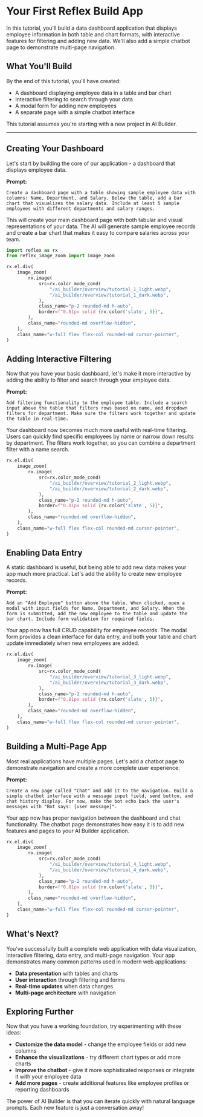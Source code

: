 # Your First Reflex Build App

In this tutorial, you'll build a data dashboard application that displays employee information in both table and chart formats, with interactive features for filtering and adding new data. We'll also add a simple chatbot page to demonstrate multi-page navigation.

## What You'll Build

By the end of this tutorial, you'll have created:
- A dashboard displaying employee data in a table and bar chart
- Interactive filtering to search through your data
- A modal form for adding new employees
- A separate page with a simple chatbot interface

This tutorial assumes you're starting with a new project in AI Builder.

---

## Creating Your Dashboard

Let's start by building the core of our application - a dashboard that displays employee data.

**Prompt:**
```
Create a dashboard page with a table showing sample employee data with columns: Name, Department, and Salary. Below the table, add a bar chart that visualizes the salary data. Include at least 5 sample employees with different departments and salary ranges.
```

This will create your main dashboard page with both tabular and visual representations of your data. The AI will generate sample employee records and create a bar chart that makes it easy to compare salaries across your team.

```python exec
import reflex as rx
from reflex_image_zoom import image_zoom
```

```python eval
rx.el.div(
    image_zoom(
        rx.image(
            src=rx.color_mode_cond(
                "/ai_builder/overview/tutorial_1_light.webp",
                "/ai_builder/overview/tutorial_1_dark.webp",
            ),
            class_name="p-2 rounded-md h-auto",
            border=f"0.81px solid {rx.color('slate', 5)}",
        ),
        class_name="rounded-md overflow-hidden",
    ),
    class_name="w-full flex flex-col rounded-md cursor-pointer",
)
```

## Adding Interactive Filtering

Now that you have your basic dashboard, let's make it more interactive by adding the ability to filter and search through your employee data.

**Prompt:**
```
Add filtering functionality to the employee table. Include a search input above the table that filters rows based on name, and dropdown filters for department. Make sure the filters work together and update the table in real-time.
```

Your dashboard now becomes much more useful with real-time filtering. Users can quickly find specific employees by name or narrow down results by department. The filters work together, so you can combine a department filter with a name search.

```python eval
rx.el.div(
    image_zoom(
        rx.image(
            src=rx.color_mode_cond(
                "/ai_builder/overview/tutorial_2_light.webp",
                "/ai_builder/overview/tutorial_2_dark.webp",
            ),
            class_name="p-2 rounded-md h-auto",
            border=f"0.81px solid {rx.color('slate', 5)}",
        ),
        class_name="rounded-md overflow-hidden",
    ),
    class_name="w-full flex flex-col rounded-md cursor-pointer",
)
```


## Enabling Data Entry

A static dashboard is useful, but being able to add new data makes your app much more practical. Let's add the ability to create new employee records.

**Prompt:**
```
Add an "Add Employee" button above the table. When clicked, open a modal with input fields for Name, Department, and Salary. When the form is submitted, add the new employee to the table and update the bar chart. Include form validation for required fields.
```

Your app now has full CRUD capability for employee records. The modal form provides a clean interface for data entry, and both your table and chart update immediately when new employees are added.


```python eval
rx.el.div(
    image_zoom(
        rx.image(
            src=rx.color_mode_cond(
                "/ai_builder/overview/tutorial_3_light.webp",
                "/ai_builder/overview/tutorial_3_dark.webp",
            ),
            class_name="p-2 rounded-md h-auto",
            border=f"0.81px solid {rx.color('slate', 5)}",
        ),
        class_name="rounded-md overflow-hidden",
    ),
    class_name="w-full flex flex-col rounded-md cursor-pointer",
)
```


## Building a Multi-Page App

Most real applications have multiple pages. Let's add a chatbot page to demonstrate navigation and create a more complete user experience.

**Prompt:**
```
Create a new page called "Chat" and add it to the navigation. Build a simple chatbot interface with a message input field, send button, and chat history display. For now, make the bot echo back the user's messages with "Bot says: [user message]".
```

Your app now has proper navigation between the dashboard and chat functionality. The chatbot page demonstrates how easy it is to add new features and pages to your AI Builder application.


```python eval
rx.el.div(
    image_zoom(
        rx.image(
            src=rx.color_mode_cond(
                "/ai_builder/overview/tutorial_4_light.webp",
                "/ai_builder/overview/tutorial_4_dark.webp",
            ),
            class_name="p-2 rounded-md h-auto",
            border=f"0.81px solid {rx.color('slate', 5)}",
        ),
        class_name="rounded-md overflow-hidden",
    ),
    class_name="w-full flex flex-col rounded-md cursor-pointer",
)
```

## What's Next?

You've successfully built a complete web application with data visualization, interactive filtering, data entry, and multi-page navigation. Your app demonstrates many common patterns used in modern web applications:

- **Data presentation** with tables and charts
- **User interaction** through filtering and forms
- **Real-time updates** when data changes
- **Multi-page architecture** with navigation

## Exploring Further

Now that you have a working foundation, try experimenting with these ideas:

- **Customize the data model** - change the employee fields or add new columns
- **Enhance the visualizations** - try different chart types or add more charts
- **Improve the chatbot** - give it more sophisticated responses or integrate it with your employee data
- **Add more pages** - create additional features like employee profiles or reporting dashboards

The power of AI Builder is that you can iterate quickly with natural language prompts. Each new feature is just a conversation away!

